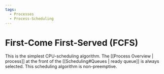 ```yaml
---
tags:
  - Processes
  - Process-Scheduling
---
```

# First-Come First-Served (FCFS)
This is the simplest CPU-scheduling algorithm. The [[Process Overview | process]] at the front of the [[Scheduling#Queues | ready queue]] is always selected. This scheduling algorithm is non-preemptive.